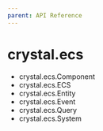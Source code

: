 ```yaml
---
parent: API Reference
---
```


# crystal.ecs

- crystal.ecs.Component
- crystal.ecs.ECS
- crystal.ecs.Entity
- crystal.ecs.Event
- crystal.ecs.Query
- crystal.ecs.System
